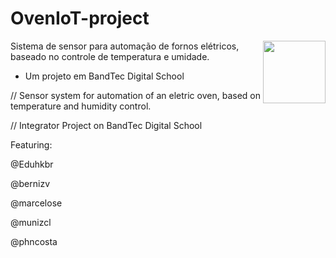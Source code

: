 # OvenIoT-project

<img align="right" width="100" height="100" src="https://imgur.com/uBzgaz4">

Sistema de sensor para automação de fornos elétricos, baseado no controle de temperatura e umidade.
- Um projeto em BandTec Digital School

// Sensor system for automation of an eletric oven, based on temperature and humidity control.

// Integrator Project on BandTec Digital School

Featuring:

@Eduhkbr

@bernizv

@marcelose

@munizcl

@phncosta
